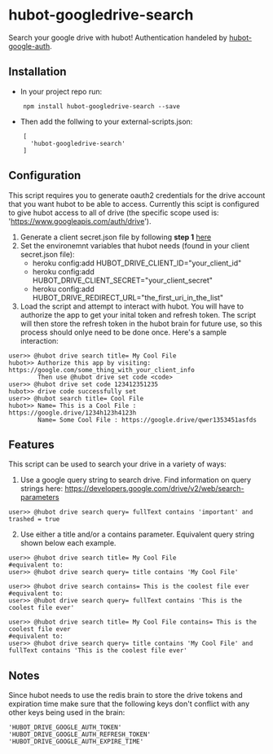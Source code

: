 # hubot-googledrive-search
Search your google drive with hubot!
Authentication handeled by [hubot-google-auth](https://www.npmjs.com/package/hubot-google-auth).

## Installation

* In your project repo run:
```
    npm install hubot-googledrive-search --save
```
* Then add the follwing to your external-scripts.json:
```
    [
      'hubot-googledrive-search'
    ]
```

## Configuration
This script requires you to generate oauth2 credentials for the drive account that you want hubot to be able to access. Currently this scipt is configured to give hubot access to all of drive (the specific scope used is: 'https://www.googleapis.com/auth/drive').

1. Generate a client secret.json file by following **step 1** [here](https://developers.google.com/drive/v2/web/quickstart/nodejs)
2. Set the environemnt variables that hubot needs (found in your client secret.json file):
    * heroku config:add HUBOT_DRIVE_CLIENT_ID="your_client_id"
    * heroku config:add HUBOT_DRIVE_CLIENT_SECRET="your_client_secret"
    * heroku config:add HUBOT_DRIVE_REDIRECT_URL="the_first_uri_in_the_list"
3. Load the script and attempt to interact with hubot. You will have to authorize the app to get your inital token and refresh token. The script will then store the refresh token in the hubot brain for future use, so this process should onlye need to be done once. Here's a sample interaction:
```
user>> @hubot drive search title= My Cool File
hubot>> Authorize this app by visiting: https://google.com/some_thing_with_your_client_info
        Then use @hubot drive set code <code>
user>> @hubot drive set code 123412351235
hubot>> drive code successfully set
user>> @hubot search title= Cool File
hubot>> Name= This is a Cool File : https://google.drive/1234h123h4123h
        Name= Some Cool File : https://google.drive/qwer1353451asfds
```

## Features
This script can be used to search your drive in a variety of ways:

1. Use a google query string to search drive. Find information on query strings here: https://developers.google.com/drive/v2/web/search-parameters
```
user>> @hubot drive search query= fullText contains 'important' and trashed = true
```
2. Use either a title and/or a contains parameter. Equivalent query string shown below each example.
```
user>> @hubot drive search title= My Cool File
#equivalent to:
user>> @hubot drive search query= title contains 'My Cool File'

user>> @hubot drive search contains= This is the coolest file ever
#equivalent to:
user>> @hubot drive search query= fullText contains 'This is the coolest file ever'

user>> @hubot drive search title= My Cool File contains= This is the coolest file ever
#equivalent to:
user>> @hubot drive search query= title contains 'My Cool File' and fullText contains 'This is the coolest file ever'
```

## Notes
Since hubot needs to use the redis brain to store the drive tokens and expiration time make sure that the following keys don't conflict with any other keys being used in the brain:
```
'HUBOT_DRIVE_GOOGLE_AUTH_TOKEN'
'HUBOT_DRIVE_GOOGLE_AUTH_REFRESH_TOKEN'
'HUBOT_DRIVE_GOOGLE_AUTH_EXPIRE_TIME'
```
